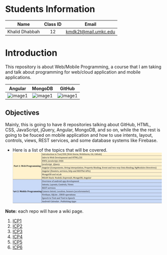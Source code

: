 # Students Information

| Name | Class ID | Email |
| :------: | :------: | :------: |
| Khalid Dhabbah | 12 | kmdk2t@mail.umkc.edu |

# Introduction
This repository is about Web/Mobile Programming, a course that I am taking and talk about programming for web/cloud application and mobile applications.

| Angular | MongoDB | GitHub |
| :------: | :------: | :------: |
| ![image1](https://blog.ninja-squad.com/assets/images/angular.png) | ![image1](https://webassets.mongodb.com/_com_assets/cms/mongodb_logo1-76twgcu2dm.png) | ![image1](https://image.flaticon.com/icons/svg/25/25231.svg) |

## Objectives
Mainly, this is going to have 8 repositories talking about GitHub, HTML, CSS, JavaScript, jQuery, Angular, MongoDB, and so on, while the the rest is going to be fouced on mobile application and how to use intents, layout, controls, views, REST services, and some database systems like Firebase.


- Here is a list of the topics that will be covered.
![image1](https://raw.githubusercontent.com/Dhabbah/WebMobile/master/ICP1/Documentation/README1.JPG)

**Note:** each repo will have a wiki page.

1. [ICP1](https://github.com/Dhabbah/WebMobile/wiki/ICP1)
2. [ICP2](https://github.com/Dhabbah/WebMobile/wiki/ICP2)
3. [ICP3](https://github.com/Dhabbah/WebMobile/wiki/ICP3)
4. [ICP4](https://github.com/Dhabbah/WebMobile/wiki/ICP4)
5. [ICP5](https://github.com/Dhabbah/WebMobile/wiki/ICP5)
6. [ICP6](https://github.com/Dhabbah/WebMobile/wiki/ICP6)
